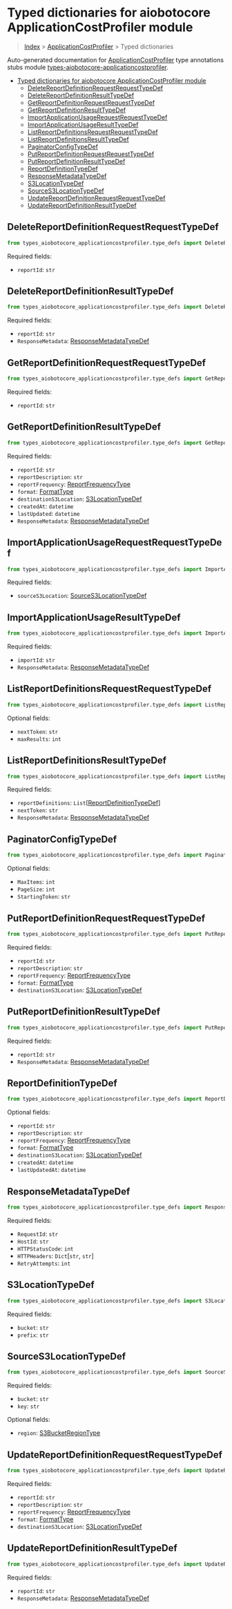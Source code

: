 <a id="typed-dictionaries-for-aiobotocore-applicationcostprofiler-module"></a>

# Typed dictionaries for aiobotocore ApplicationCostProfiler module

> [Index](..) > [ApplicationCostProfiler](.) > Typed dictionaries

Auto-generated documentation for
[ApplicationCostProfiler](https://boto3.amazonaws.com/v1/documentation/api/latest/reference/services/applicationcostprofiler.html#ApplicationCostProfiler)
type annotations stubs module
[types-aiobotocore-applicationcostprofiler](https://pypi.org/project/types-aiobotocore-applicationcostprofiler/).

- [Typed dictionaries for aiobotocore ApplicationCostProfiler module](#typed-dictionaries-for-aiobotocore-applicationcostprofiler-module)
  - [DeleteReportDefinitionRequestRequestTypeDef](#deletereportdefinitionrequestrequesttypedef)
  - [DeleteReportDefinitionResultTypeDef](#deletereportdefinitionresulttypedef)
  - [GetReportDefinitionRequestRequestTypeDef](#getreportdefinitionrequestrequesttypedef)
  - [GetReportDefinitionResultTypeDef](#getreportdefinitionresulttypedef)
  - [ImportApplicationUsageRequestRequestTypeDef](#importapplicationusagerequestrequesttypedef)
  - [ImportApplicationUsageResultTypeDef](#importapplicationusageresulttypedef)
  - [ListReportDefinitionsRequestRequestTypeDef](#listreportdefinitionsrequestrequesttypedef)
  - [ListReportDefinitionsResultTypeDef](#listreportdefinitionsresulttypedef)
  - [PaginatorConfigTypeDef](#paginatorconfigtypedef)
  - [PutReportDefinitionRequestRequestTypeDef](#putreportdefinitionrequestrequesttypedef)
  - [PutReportDefinitionResultTypeDef](#putreportdefinitionresulttypedef)
  - [ReportDefinitionTypeDef](#reportdefinitiontypedef)
  - [ResponseMetadataTypeDef](#responsemetadatatypedef)
  - [S3LocationTypeDef](#s3locationtypedef)
  - [SourceS3LocationTypeDef](#sources3locationtypedef)
  - [UpdateReportDefinitionRequestRequestTypeDef](#updatereportdefinitionrequestrequesttypedef)
  - [UpdateReportDefinitionResultTypeDef](#updatereportdefinitionresulttypedef)

<a id="deletereportdefinitionrequestrequesttypedef"></a>

## DeleteReportDefinitionRequestRequestTypeDef

```python
from types_aiobotocore_applicationcostprofiler.type_defs import DeleteReportDefinitionRequestRequestTypeDef
```

Required fields:

- `reportId`: `str`

<a id="deletereportdefinitionresulttypedef"></a>

## DeleteReportDefinitionResultTypeDef

```python
from types_aiobotocore_applicationcostprofiler.type_defs import DeleteReportDefinitionResultTypeDef
```

Required fields:

- `reportId`: `str`
- `ResponseMetadata`:
  [ResponseMetadataTypeDef](./type_defs.md#responsemetadatatypedef)

<a id="getreportdefinitionrequestrequesttypedef"></a>

## GetReportDefinitionRequestRequestTypeDef

```python
from types_aiobotocore_applicationcostprofiler.type_defs import GetReportDefinitionRequestRequestTypeDef
```

Required fields:

- `reportId`: `str`

<a id="getreportdefinitionresulttypedef"></a>

## GetReportDefinitionResultTypeDef

```python
from types_aiobotocore_applicationcostprofiler.type_defs import GetReportDefinitionResultTypeDef
```

Required fields:

- `reportId`: `str`
- `reportDescription`: `str`
- `reportFrequency`: [ReportFrequencyType](./literals.md#reportfrequencytype)
- `format`: [FormatType](./literals.md#formattype)
- `destinationS3Location`:
  [S3LocationTypeDef](./type_defs.md#s3locationtypedef)
- `createdAt`: `datetime`
- `lastUpdated`: `datetime`
- `ResponseMetadata`:
  [ResponseMetadataTypeDef](./type_defs.md#responsemetadatatypedef)

<a id="importapplicationusagerequestrequesttypedef"></a>

## ImportApplicationUsageRequestRequestTypeDef

```python
from types_aiobotocore_applicationcostprofiler.type_defs import ImportApplicationUsageRequestRequestTypeDef
```

Required fields:

- `sourceS3Location`:
  [SourceS3LocationTypeDef](./type_defs.md#sources3locationtypedef)

<a id="importapplicationusageresulttypedef"></a>

## ImportApplicationUsageResultTypeDef

```python
from types_aiobotocore_applicationcostprofiler.type_defs import ImportApplicationUsageResultTypeDef
```

Required fields:

- `importId`: `str`
- `ResponseMetadata`:
  [ResponseMetadataTypeDef](./type_defs.md#responsemetadatatypedef)

<a id="listreportdefinitionsrequestrequesttypedef"></a>

## ListReportDefinitionsRequestRequestTypeDef

```python
from types_aiobotocore_applicationcostprofiler.type_defs import ListReportDefinitionsRequestRequestTypeDef
```

Optional fields:

- `nextToken`: `str`
- `maxResults`: `int`

<a id="listreportdefinitionsresulttypedef"></a>

## ListReportDefinitionsResultTypeDef

```python
from types_aiobotocore_applicationcostprofiler.type_defs import ListReportDefinitionsResultTypeDef
```

Required fields:

- `reportDefinitions`:
  `List`\[[ReportDefinitionTypeDef](./type_defs.md#reportdefinitiontypedef)\]
- `nextToken`: `str`
- `ResponseMetadata`:
  [ResponseMetadataTypeDef](./type_defs.md#responsemetadatatypedef)

<a id="paginatorconfigtypedef"></a>

## PaginatorConfigTypeDef

```python
from types_aiobotocore_applicationcostprofiler.type_defs import PaginatorConfigTypeDef
```

Optional fields:

- `MaxItems`: `int`
- `PageSize`: `int`
- `StartingToken`: `str`

<a id="putreportdefinitionrequestrequesttypedef"></a>

## PutReportDefinitionRequestRequestTypeDef

```python
from types_aiobotocore_applicationcostprofiler.type_defs import PutReportDefinitionRequestRequestTypeDef
```

Required fields:

- `reportId`: `str`
- `reportDescription`: `str`
- `reportFrequency`: [ReportFrequencyType](./literals.md#reportfrequencytype)
- `format`: [FormatType](./literals.md#formattype)
- `destinationS3Location`:
  [S3LocationTypeDef](./type_defs.md#s3locationtypedef)

<a id="putreportdefinitionresulttypedef"></a>

## PutReportDefinitionResultTypeDef

```python
from types_aiobotocore_applicationcostprofiler.type_defs import PutReportDefinitionResultTypeDef
```

Required fields:

- `reportId`: `str`
- `ResponseMetadata`:
  [ResponseMetadataTypeDef](./type_defs.md#responsemetadatatypedef)

<a id="reportdefinitiontypedef"></a>

## ReportDefinitionTypeDef

```python
from types_aiobotocore_applicationcostprofiler.type_defs import ReportDefinitionTypeDef
```

Optional fields:

- `reportId`: `str`
- `reportDescription`: `str`
- `reportFrequency`: [ReportFrequencyType](./literals.md#reportfrequencytype)
- `format`: [FormatType](./literals.md#formattype)
- `destinationS3Location`:
  [S3LocationTypeDef](./type_defs.md#s3locationtypedef)
- `createdAt`: `datetime`
- `lastUpdatedAt`: `datetime`

<a id="responsemetadatatypedef"></a>

## ResponseMetadataTypeDef

```python
from types_aiobotocore_applicationcostprofiler.type_defs import ResponseMetadataTypeDef
```

Required fields:

- `RequestId`: `str`
- `HostId`: `str`
- `HTTPStatusCode`: `int`
- `HTTPHeaders`: `Dict`\[`str`, `str`\]
- `RetryAttempts`: `int`

<a id="s3locationtypedef"></a>

## S3LocationTypeDef

```python
from types_aiobotocore_applicationcostprofiler.type_defs import S3LocationTypeDef
```

Required fields:

- `bucket`: `str`
- `prefix`: `str`

<a id="sources3locationtypedef"></a>

## SourceS3LocationTypeDef

```python
from types_aiobotocore_applicationcostprofiler.type_defs import SourceS3LocationTypeDef
```

Required fields:

- `bucket`: `str`
- `key`: `str`

Optional fields:

- `region`: [S3BucketRegionType](./literals.md#s3bucketregiontype)

<a id="updatereportdefinitionrequestrequesttypedef"></a>

## UpdateReportDefinitionRequestRequestTypeDef

```python
from types_aiobotocore_applicationcostprofiler.type_defs import UpdateReportDefinitionRequestRequestTypeDef
```

Required fields:

- `reportId`: `str`
- `reportDescription`: `str`
- `reportFrequency`: [ReportFrequencyType](./literals.md#reportfrequencytype)
- `format`: [FormatType](./literals.md#formattype)
- `destinationS3Location`:
  [S3LocationTypeDef](./type_defs.md#s3locationtypedef)

<a id="updatereportdefinitionresulttypedef"></a>

## UpdateReportDefinitionResultTypeDef

```python
from types_aiobotocore_applicationcostprofiler.type_defs import UpdateReportDefinitionResultTypeDef
```

Required fields:

- `reportId`: `str`
- `ResponseMetadata`:
  [ResponseMetadataTypeDef](./type_defs.md#responsemetadatatypedef)
